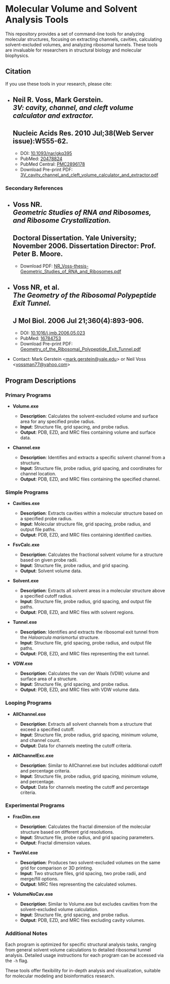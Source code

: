 # Molecular Volume and Solvent Analysis Tools

This repository provides a set of command-line tools for analyzing molecular structures, focusing on extracting channels, cavities, calculating solvent-excluded volumes, and analyzing ribosomal tunnels. These tools are invaluable for researchers in structural biology and molecular biophysics.

## Citation

If you use these tools in your research, please cite:

- **Neil R. Voss, Mark Gerstein.**  
  *3V: cavity, channel, and cleft volume calculator and extractor.*  
  --------------------------------------  
  Nucleic Acids Res. 2010 Jul;38(Web Server issue):W555-62.  
  --------------------------------------  
  - DOI: [10.1093/nar/gkq395](https://doi.org/10.1093/nar/gkq395)  
  - PubMed: [20478824](https://pubmed.ncbi.nlm.nih.gov/20478824)  
  - PubMed Central: [PMC2896178](https://www.ncbi.nlm.nih.gov/pmc/articles/PMC2896178/)  
  - Download Pre-print PDF: [3V_cavity_channel_and_cleft_volume_calculator_and_extractor.pdf](https://github.com/vosslab/vossvolvox/raw/master/publications/3V_cavity_channel_and_cleft_volume_calculator_and_extractor.pdf)

### Secondary References

- **Voss NR.**  
  *Geometric Studies of RNA and Ribosomes, and Ribosome Crystallization.*  
  --------------------------------------  
  Doctoral Dissertation. Yale University; November 2006. Dissertation Director: Prof. Peter B. Moore.  
  --------------------------------------  
  - Download PDF: [NR_Voss-thesis-Geometric_Studies_of_RNA_and_Ribosomes.pdf](https://github.com/vosslab/vossvolvox/raw/master/publications/NR_Voss-thesis-Geometric_Studies_of_RNA_and_Ribosomes.pdf)

- **Voss NR, et al.**  
  *The Geometry of the Ribosomal Polypeptide Exit Tunnel.*  
  --------------------------------------  
  J Mol Biol. 2006 Jul 21;360(4):893-906.  
  --------------------------------------  
  - DOI: [10.1016/j.jmb.2006.05.023](http://dx.doi.org/10.1016/j.jmb.2006.05.023)  
  - PubMed: [16784753](https://pubmed.ncbi.nlm.nih.gov/16784753)  
  - Download Pre-print PDF: [Geometry_of_the_Ribosomal_Polypeptide_Exit_Tunnel.pdf](https://github.com/vosslab/vossvolvox/raw/master/publications/Geometry_of_the_Ribosomal_Polypeptide_Exit_Tunnel.pdf)

- Contact: Mark Gerstein &lt;mark.gerstein@yale.edu&gt; or Neil Voss &lt;vossman77@yahoo.com&gt;

## Program Descriptions

### Primary Programs

- **Volume.exe**
  - **Description**: Calculates the solvent-excluded volume and surface area for any specified probe radius.
  - **Input**: Structure file, grid spacing, and probe radius.
  - **Output**: PDB, EZD, and MRC files containing volume and surface data.

- **Channel.exe**
  - **Description**: Identifies and extracts a specific solvent channel from a structure.
  - **Input**: Structure file, probe radius, grid spacing, and coordinates for channel location.
  - **Output**: PDB, EZD, and MRC files containing the specified channel.

### Simple Programs

- **Cavities.exe**
  - **Description**: Extracts cavities within a molecular structure based on a specified probe radius.
  - **Input**: Molecular structure file, grid spacing, probe radius, and output file paths.
  - **Output**: PDB, EZD, and MRC files containing identified cavities.

- **FsvCalc.exe**
  - **Description**: Calculates the fractional solvent volume for a structure based on given probe radii.
  - **Input**: Structure file, probe radius, and grid spacing.
  - **Output**: Solvent volume data.

- **Solvent.exe**
  - **Description**: Extracts all solvent areas in a molecular structure above a specified cutoff radius.
  - **Input**: Structure file, probe radius, grid spacing, and output file paths.
  - **Output**: PDB, EZD, and MRC files with solvent regions.

- **Tunnel.exe**
  - **Description**: Identifies and extracts the ribosomal exit tunnel from the *Haloarcula marismortui* structure.
  - **Input**: Structure file, grid spacing, probe radius, and output file paths.
  - **Output**: PDB, EZD, and MRC files representing the exit tunnel.

- **VDW.exe**
  - **Description**: Calculates the van der Waals (VDW) volume and surface area of a structure.
  - **Input**: Structure file, grid spacing, and probe radius.
  - **Output**: PDB, EZD, and MRC files with VDW volume data.

### Looping Programs

- **AllChannel.exe**
  - **Description**: Extracts all solvent channels from a structure that exceed a specified cutoff.
  - **Input**: Structure file, probe radius, grid spacing, minimum volume, and channel count.
  - **Output**: Data for channels meeting the cutoff criteria.

- **AllChannelExc.exe**
  - **Description**: Similar to AllChannel.exe but includes additional cutoff and percentage criteria.
  - **Input**: Structure file, probe radius, grid spacing, minimum volume, and percentage.
  - **Output**: Data for channels meeting the cutoff and percentage criteria.
  
### Experimental Programs
  
- **FracDim.exe**
  - **Description**: Calculates the fractal dimension of the molecular structure based on different grid resolutions.
  - **Input**: Structure file, probe radius, and grid spacing parameters.
  - **Output**: Fractal dimension values.

- **TwoVol.exe**
  - **Description**: Produces two solvent-excluded volumes on the same grid for comparison or 3D printing.
  - **Input**: Two structure files, grid spacing, two probe radii, and merge/fill options.
  - **Output**: MRC files representing the calculated volumes.

- **VolumeNoCav.exe**
  - **Description**: Similar to Volume.exe but excludes cavities from the solvent-excluded volume calculation.
  - **Input**: Structure file, grid spacing, and probe radius.
  - **Output**: PDB, EZD, and MRC files excluding cavity volumes.

### Additional Notes

Each program is optimized for specific structural analysis tasks, ranging from general solvent volume calculations to detailed ribosomal tunnel analysis. Detailed usage instructions for each program can be accessed via the `-h` flag.

These tools offer flexibility for in-depth analysis and visualization, suitable for molecular modeling and bioinformatics research.
